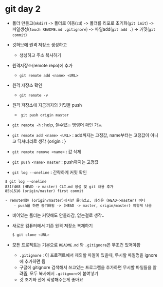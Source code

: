 # git day 2

- 폴더 만들고(`mkdir`) -> 폴더로 이동(`cd`) -> 폴더를 리포로 초기화(`git init`) -> 파일생성(`touch README.md .gitignore`) -> 파일add(`git add .`)  -> 커밋(`git commit`)

- 깃허브에 원격 저장소 생성하고
  - 생성하고 주소 복사하기
- 원격저장소(remote repo)에 추가
  - `git remote add <name> <URL>`
- 원격 저장소 확인
  - `git remote -v`

- 원격 저장소에 지금까지의 커밋들 push
  - ​	`git push origin master`



- `git remote -h` : help, 쓸수있는 명령어 확인 가능

- `git remote add <name> <URL>` : add까지는 고정값, name부터는 고정값이 아니고 딕셔너리로 생각 {origin : <URL>}

- `git remote remove <name>` : <name> 값 삭제

- `git push <name> master` : push까지는 고정값



- `git log --oneline`  : 간략하게 커밋 확인

```
$ git log --oneline
831f468 (HEAD -> master) CLI.md 생성 및 git 내용 추가
85b1516 (origin/master) first commit

- remote에는 (origin/master)까지만 들어갔고, 최신은 (HEAD->master) 이다
	- push를 하면 동기화됨 -> (HEAD -> master, origin/master) 이렇게 나옴
```

- 비어있는 폴더는 커밋해도 안올라감, 없는걸로 생각..

- 새로운 컴퓨터에서 기존 원격 저장소 복제하기
  ```sh
  $ git clone <URL>
  ```


- 모든 프로젝트는 기본으로 `README.md` 와 `.gitignore`은 무조건 있어야함
  - `.gitignore` : 이 프로젝트에서 제외할 파일이 있을때, 무시할 파일명을 ignore에 추가하면 됨
  - 구글에 gitignore 검색해서 쓰고있는 프로그램을 추가하면 무시할 파일들을 알려줌, 모두 복사에서 `.gitignore`에 붙여넣기
  - 깃 초기화 전에 작성해주는게 좋아요